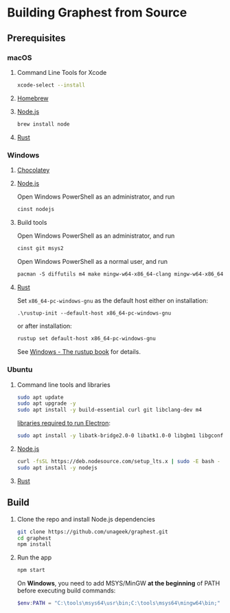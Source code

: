# Building Graphest from Source

## Prerequisites

### macOS

1. Command Line Tools for Xcode

   ```bash
   xcode-select --install
   ```

1. [Homebrew](https://brew.sh)

1. [Node.js](https://nodejs.org/en/download/package-manager/)

   ```bash
   brew install node
   ```

1. [Rust](https://rustup.rs)

### Windows

1. [Chocolatey](https://chocolatey.org/install)

1. [Node.js](https://nodejs.org/en/download/package-manager/)

   Open Windows PowerShell as an administrator, and run

   ```ps
   cinst nodejs
   ```

1. Build tools

   Open Windows PowerShell as an administrator, and run

   ```ps
   cinst git msys2
   ```

   Open Windows PowerShell as a normal user, and run

   ```ps
   pacman -S diffutils m4 make mingw-w64-x86_64-clang mingw-w64-x86_64-gcc
   ```

1. [Rust](https://rustup.rs)

   Set `x86_64-pc-windows-gnu` as the default host either on installation:

   ```ps
   .\rustup-init --default-host x86_64-pc-windows-gnu
   ```

   or after installation:

   ```ps
   rustup set default-host x86_64-pc-windows-gnu
   ```

   See [Windows - The rustup book](https://rust-lang.github.io/rustup/installation/windows.html) for details.

### Ubuntu

1. Command line tools and libraries

   ```bash
   sudo apt update
   sudo apt upgrade -y
   sudo apt install -y build-essential curl git libclang-dev m4
   ```

   [libraries required to run Electron](https://github.com/electron/electron/issues/26673):

   ```bash
   sudo apt install -y libatk-bridge2.0-0 libatk1.0-0 libgbm1 libgconf-2-4 libgdk-pixbuf2.0-0 libgtk-3-0 libnss3
   ```

1. [Node.js](https://nodejs.org/en/download/package-manager/)

   ```bash
   curl -fsSL https://deb.nodesource.com/setup_lts.x | sudo -E bash -
   sudo apt install -y nodejs
   ```

1. [Rust](https://rustup.rs)

## Build

1. Clone the repo and install Node.js dependencies

   ```bash
   git clone https://github.com/unageek/graphest.git
   cd graphest
   npm install
   ```

1. Run the app

   ```bash
   npm start
   ```

   On **Windows**, you need to add MSYS/MinGW **at the beginning** of PATH before executing build commands:

   ```ps1
   $env:PATH = "C:\tools\msys64\usr\bin;C:\tools\msys64\mingw64\bin;" + $env:PATH
   ```
